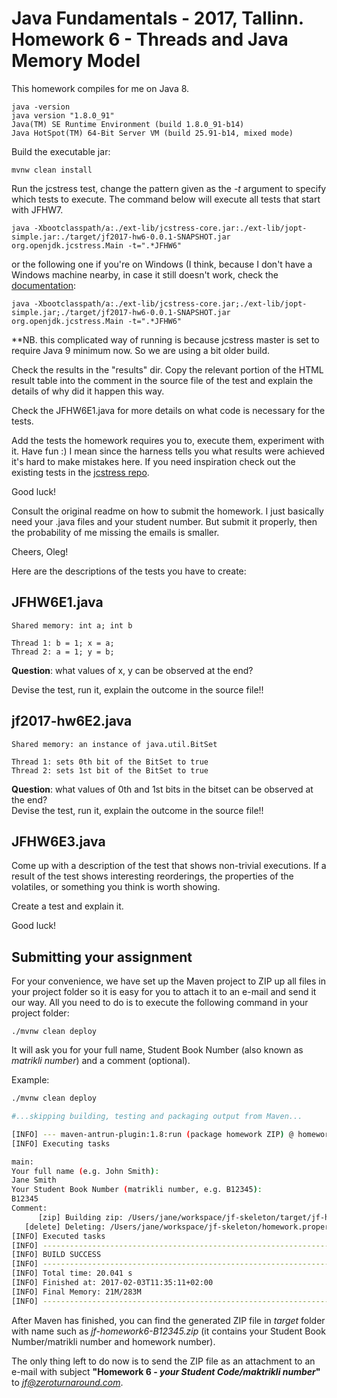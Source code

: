 Java Fundamentals - 2017, Tallinn. Homework 6 - Threads and Java Memory Model
===========

This homework compiles for me on Java 8.

```
java -version
java version "1.8.0_91"
Java(TM) SE Runtime Environment (build 1.8.0_91-b14)
Java HotSpot(TM) 64-Bit Server VM (build 25.91-b14, mixed mode)
```

Build the executable jar:
```
mvnw clean install
```

Run the jcstress test, change the pattern given as the *-t* argument to specify which tests to execute.
The command below will execute all tests that start with JFHW7.
```
java -Xbootclasspath/a:./ext-lib/jcstress-core.jar:./ext-lib/jopt-simple.jar:./target/jf2017-hw6-0.0.1-SNAPSHOT.jar org.openjdk.jcstress.Main -t=".*JFHW6"
```

or the following one if you're on Windows (I think, because I don't have a Windows machine nearby, in case it still doesn't work, check the [documentation](https://docs.oracle.com/cd/E15289_01/doc.40/e15062/optionx.htm#i1021218):
```
java -Xbootclasspath/a:./ext-lib/jcstress-core.jar;./ext-lib/jopt-simple.jar;./target/jf2017-hw6-0.0.1-SNAPSHOT.jar org.openjdk.jcstress.Main -t=".*JFHW6"
```


**NB. this complicated way of running is because jcstress master is set to require Java 9 minimum now. So we are using a bit older build.


Check the results in the "results" dir.
Copy the relevant portion of the HTML result table into the comment in the source file of the test and explain the details of why did it happen this way.

Check the JFHW6E1.java for more details on what code is necessary for the tests.

Add the tests the homework requires you to, execute them, experiment with it. Have fun :)
I mean since the harness tells you what results were achieved it's hard to make mistakes here.
 If you need inspiration check out the existing tests in the [jcstress repo](http://hg.openjdk.java.net/code-tools/jcstress/).


Good luck!


Consult the original readme on how to submit the homework. I just basically need your .java files and your student number. But submit it properly,
then the probability of me missing the emails is smaller.

Cheers,
Oleg!


Here are the descriptions of the tests you have to create:

JFHW6E1.java
-------
```
Shared memory: int a; int b

Thread 1: b = 1; x = a;
Thread 2: a = 1; y = b;
```

**Question**: what values of x, y can be observed at the end?

Devise the test, run it, explain the outcome in the source file!!

jf2017-hw6E2.java
--------
```
Shared memory: an instance of java.util.BitSet

Thread 1: sets 0th bit of the BitSet to true
Thread 2: sets 1st bit of the BitSet to true
```

**Question**: what values of 0th and 1st bits in the bitset can be observed at the end?  
Devise the test, run it, explain the outcome in the source file!!

JFHW6E3.java
--------

Come up with a description of the test that shows non-trivial executions.
If a result of the test shows interesting reorderings, the properties of the volatiles, or something you think is worth showing.

Create a test and explain it.

Good luck!


Submitting your assignment
--------------------------

For your convenience, we have set up the Maven project to ZIP up all files in your project folder so it is easy for you to attach it to an e-mail and send it our way. All you need to do is to execute the following command in your project folder:

```
./mvnw clean deploy
```

It will ask you for your full name, Student Book Number (also known as *matrikli number*) and a comment (optional).

Example:

```bash
./mvnw clean deploy

#...skipping building, testing and packaging output from Maven...

[INFO] --- maven-antrun-plugin:1.8:run (package homework ZIP) @ homework4 ---
[INFO] Executing tasks

main:
Your full name (e.g. John Smith):
Jane Smith
Your Student Book Number (matrikli number, e.g. B12345):
B12345
Comment:
      [zip] Building zip: /Users/jane/workspace/jf-skeleton/target/jf-homework6-B12345.zip
   [delete] Deleting: /Users/jane/workspace/jf-skeleton/homework.properties
[INFO] Executed tasks
[INFO] ------------------------------------------------------------------------
[INFO] BUILD SUCCESS
[INFO] ------------------------------------------------------------------------
[INFO] Total time: 20.041 s
[INFO] Finished at: 2017-02-03T11:35:11+02:00
[INFO] Final Memory: 21M/283M
[INFO] ------------------------------------------------------------------------
```

After Maven has finished, you can find the generated ZIP file in *target* folder with name such as
*jf-homework6-B12345.zip* (it contains your Student Book Number/matrikli number and homework number).

The only thing left to do now is to send the ZIP file as an attachment to an e-mail with subject **"Homework 6 - *your Student Code/maktrikli number*"** to *jf@zeroturnaround.com*.
